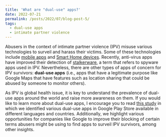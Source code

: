 ```yaml
---
title: 'What are "dual-use" apps?'
date: 2022-07-21
permalink: /posts/2022/07/blog-post-5/
tags:
  - dual-use apps
  - intimate partner violence
---
```


Abusers in the context of intimate partner violence (IPV) misuse various technologies to surveil and harass their victims. Some of these technologies include [mobile apps](https://www.youtube.com/watch?v=xzWFrHHTrs8) and [Smart Home devices](https://www.youtube.com/watch?v=-raLULDrYlM). Recently, anti-virus apps have improved their detection of [stalkerware](https://stopstalkerware.org/), a term that refers to spyware apps used in IPV. Nevertheless, there are other types of apps of concern for IPV survivors: **dual-use apps** (i.e., apps that have a legitimate purpose like Google Maps that have features such as location sharing that could be abused by someone to monitor others).

As IPV is global health issue, it is key to understand the prevalence of dual-use apps around the world and raise more awareness on them. If you would like to learn more about dual-use apps, I encourage you to read [this study](https://juliopovedacs.github.io/files/popets-2022.pdf) in which we identified various dual-use apps in Google Play Store available in different languages and countries. Additionally, we highlight various opportunities for companies like Google to improve their blocking of certain terms abusers might be using to find apps to surveil IPV survivors, among other insights.
